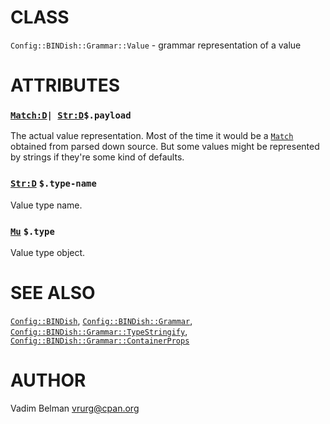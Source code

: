 CLASS
=====



`Config::BINDish::Grammar::Value` - grammar representation of a value

ATTRIBUTES
==========



### [`Match:D`](https://docs.raku.org/type/Match)`| `[`Str:D`](https://docs.raku.org/type/Str)`$.payload`

The actual value representation. Most of the time it would be a [`Match`](https://docs.raku.org/type/Match) obtained from parsed down source. But some values might be represented by strings if they're some kind of defaults.

### [`Str:D`](https://docs.raku.org/type/Str) `$.type-name`

Value type name.

### [`Mu`](https://docs.raku.org/type/Mu) `$.type`

Value type object.

SEE ALSO
========

[`Config::BINDish`](https://github.com/vrurg/raku-Config-BINDish/blob/v0.0.2/docs/md/Config/BINDish.md), [`Config::BINDish::Grammar`](https://github.com/vrurg/raku-Config-BINDish/blob/v0.0.2/docs/md/Config/BINDish/Grammar.md), [`Config::BINDish::Grammar::TypeStringify`](https://github.com/vrurg/raku-Config-BINDish/blob/v0.0.2/docs/md/Config/BINDish/Grammar/TypeStringify.md), [`Config::BINDish::Grammar::ContainerProps`](https://github.com/vrurg/raku-Config-BINDish/blob/v0.0.2/docs/md/Config/BINDish/Grammar/ContainerProps.md)

AUTHOR
======

Vadim Belman <vrurg@cpan.org>

